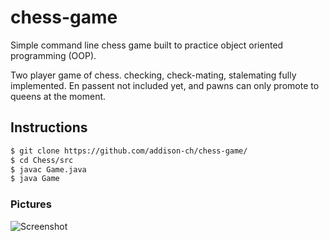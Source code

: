 # chess-game
Simple command line chess game built to practice object oriented programming (OOP).

Two player game of chess. checking, check-mating, stalemating fully implemented. En passent not included yet, and pawns can only promote to queens at the moment. 

## Instructions
```sh
$ git clone https://github.com/addison-ch/chess-game/
$ cd Chess/src
$ javac Game.java
$ java Game
```

### Pictures
![Screenshot](src/start.png)


